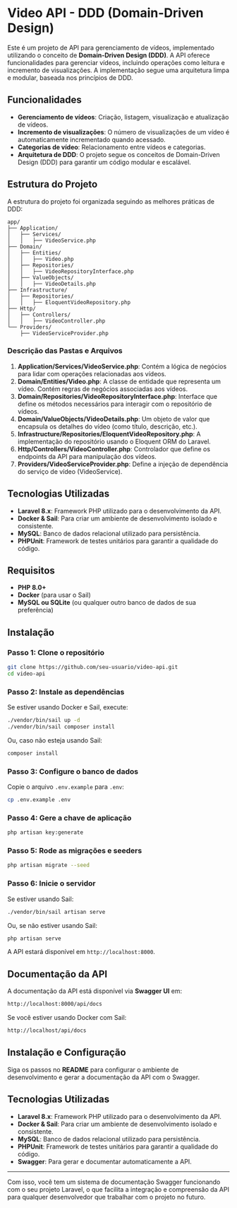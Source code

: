 # Video API - DDD (Domain-Driven Design)

Este é um projeto de API para gerenciamento de vídeos, implementado utilizando o conceito de **Domain-Driven Design (DDD)**. A API oferece funcionalidades para gerenciar vídeos, incluindo operações como leitura e incremento de visualizações. A implementação segue uma arquitetura limpa e modular, baseada nos princípios de DDD.

## Funcionalidades

-   **Gerenciamento de vídeos**: Criação, listagem, visualização e atualização de vídeos.
-   **Incremento de visualizações**: O número de visualizações de um vídeo é automaticamente incrementado quando acessado.
-   **Categorias de vídeo**: Relacionamento entre vídeos e categorias.
-   **Arquitetura de DDD**: O projeto segue os conceitos de Domain-Driven Design (DDD) para garantir um código modular e escalável.

## Estrutura do Projeto

A estrutura do projeto foi organizada seguindo as melhores práticas de DDD:

```
app/
├── Application/
│   ├── Services/
│   │   ├── VideoService.php
├── Domain/
│   ├── Entities/
│   │   ├── Video.php
│   ├── Repositories/
│   │   ├── VideoRepositoryInterface.php
│   ├── ValueObjects/
│   │   ├── VideoDetails.php
├── Infrastructure/
│   ├── Repositories/
│   │   ├── EloquentVideoRepository.php
├── Http/
│   ├── Controllers/
│   │   ├── VideoController.php
└── Providers/
    ├── VideoServiceProvider.php

```

### Descrição das Pastas e Arquivos

1. **Application/Services/VideoService.php**: Contém a lógica de negócios para lidar com operações relacionadas aos vídeos.
2. **Domain/Entities/Video.php**: A classe de entidade que representa um vídeo. Contém regras de negócios associadas aos vídeos.
3. **Domain/Repositories/VideoRepositoryInterface.php**: Interface que define os métodos necessários para interagir com o repositório de vídeos.
4. **Domain/ValueObjects/VideoDetails.php**: Um objeto de valor que encapsula os detalhes do vídeo (como título, descrição, etc.).
5. **Infrastructure/Repositories/EloquentVideoRepository.php**: A implementação do repositório usando o Eloquent ORM do Laravel.
6. **Http/Controllers/VideoController.php**: Controlador que define os endpoints da API para manipulação dos vídeos.
7. **Providers/VideoServiceProvider.php**: Define a injeção de dependência do serviço de vídeo (VideoService).

## Tecnologias Utilizadas

-   **Laravel 8.x**: Framework PHP utilizado para o desenvolvimento da API.
-   **Docker & Sail**: Para criar um ambiente de desenvolvimento isolado e consistente.
-   **MySQL**: Banco de dados relacional utilizado para persistência.
-   **PHPUnit**: Framework de testes unitários para garantir a qualidade do código.

## Requisitos

-   **PHP 8.0+**
-   **Docker** (para usar o Sail)
-   **MySQL ou SQLite** (ou qualquer outro banco de dados de sua preferência)

## Instalação

### Passo 1: Clone o repositório

```bash
git clone https://github.com/seu-usuario/video-api.git
cd video-api
```

### Passo 2: Instale as dependências

Se estiver usando Docker e Sail, execute:

```bash
./vendor/bin/sail up -d
./vendor/bin/sail composer install
```

Ou, caso não esteja usando Sail:

```bash
composer install
```

### Passo 3: Configure o banco de dados

Copie o arquivo `.env.example` para `.env`:

```bash
cp .env.example .env
```

### Passo 4: Gere a chave de aplicação

```bash
php artisan key:generate
```

### Passo 5: Rode as migrações e seeders

```bash
php artisan migrate --seed
```

### Passo 6: Inicie o servidor

Se estiver usando Sail:

```bash
./vendor/bin/sail artisan serve
```

Ou, se não estiver usando Sail:

```bash
php artisan serve
```

A API estará disponível em `http://localhost:8000`.

## Documentação da API

A documentação da API está disponível via **Swagger UI** em:

```bash
http://localhost:8000/api/docs
```

Se você estiver usando Docker com Sail:


```bash
http://localhost/api/docs
```


## Instalação e Configuração

Siga os passos no **README** para configurar o ambiente de desenvolvimento e gerar a documentação da API com o Swagger.

## Tecnologias Utilizadas

- **Laravel 8.x**: Framework PHP utilizado para o desenvolvimento da API.
- **Docker & Sail**: Para criar um ambiente de desenvolvimento isolado e consistente.
- **MySQL**: Banco de dados relacional utilizado para persistência.
- **PHPUnit**: Framework de testes unitários para garantir a qualidade do código.
- **Swagger**: Para gerar e documentar automaticamente a API.

---

Com isso, você tem um sistema de documentação Swagger funcionando com o seu projeto Laravel, o que facilita a integração e compreensão da API para qualquer desenvolvedor que trabalhar com o projeto no futuro.
